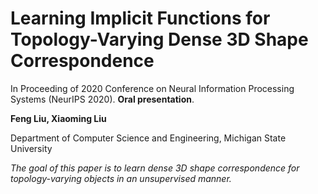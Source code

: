 
# Learning Implicit Functions for Topology-Varying Dense 3D Shape Correspondence
In Proceeding of 2020 Conference on Neural Information Processing Systems (NeurIPS 2020). **Oral presentation**.

**Feng Liu,   Xiaoming Liu**

Department of Computer Science and Engineering, Michigan State University

*The goal of this paper is to learn dense 3D shape correspondence for topology-varying objects in an unsupervised manner.* 




